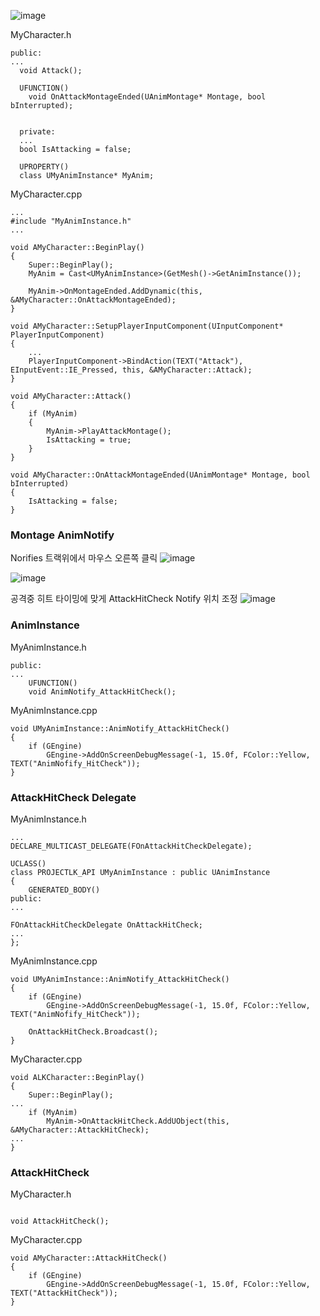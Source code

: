 
![image](https://user-images.githubusercontent.com/29656900/183891830-ced4909d-0022-4dfa-b926-6d44cbb46bec.png)



MyCharacter.h
```
public:
...
  void Attack();

  UFUNCTION()
	void OnAttackMontageEnded(UAnimMontage* Montage, bool bInterrupted);
  
  
  private:
  ...
  bool IsAttacking = false;
  
  UPROPERTY()
  class UMyAnimInstance* MyAnim;
```


MyCharacter.cpp
```
...
#include "MyAnimInstance.h"
...

void AMyCharacter::BeginPlay()
{
	Super::BeginPlay();
	MyAnim = Cast<UMyAnimInstance>(GetMesh()->GetAnimInstance());

	MyAnim->OnMontageEnded.AddDynamic(this, &AMyCharacter::OnAttackMontageEnded);
}

void AMyCharacter::SetupPlayerInputComponent(UInputComponent* PlayerInputComponent)
{
	...
	PlayerInputComponent->BindAction(TEXT("Attack"), EInputEvent::IE_Pressed, this, &AMyCharacter::Attack);
}

void AMyCharacter::Attack()
{
	if (MyAnim)
	{
		MyAnim->PlayAttackMontage();
		IsAttacking = true;
	}
}

void AMyCharacter::OnAttackMontageEnded(UAnimMontage* Montage, bool bInterrupted)
{
	IsAttacking = false;
}
```

### Montage AnimNotify
Norifies 트랙위에서 마우스 오른쪽 클릭
![image](https://user-images.githubusercontent.com/29656900/183911969-b9e251bf-24a6-4e56-997a-69ec55eb262c.png)

![image](https://user-images.githubusercontent.com/29656900/183912334-0f46bb95-d84e-48af-893d-3b542dabe7ee.png)

공격중 히트 타이밍에 맞게 AttackHitCheck Notify 위치 조정 
![image](https://user-images.githubusercontent.com/29656900/183912475-2d37f9d1-09eb-40ed-9a1a-1b2fb9ae35ec.png)


### AnimInstance 
MyAnimInstance.h
```
public:
...
	UFUNCTION()
	void AnimNotify_AttackHitCheck();
```
MyAnimInstance.cpp
```
void UMyAnimInstance::AnimNotify_AttackHitCheck()
{
	if (GEngine)
		GEngine->AddOnScreenDebugMessage(-1, 15.0f, FColor::Yellow, TEXT("AnimNofify_HitCheck"));
}
```

### AttackHitCheck Delegate
MyAnimInstance.h
```
...
DECLARE_MULTICAST_DELEGATE(FOnAttackHitCheckDelegate);

UCLASS()
class PROJECTLK_API UMyAnimInstance : public UAnimInstance
{
	GENERATED_BODY()
public:
...

FOnAttackHitCheckDelegate OnAttackHitCheck;
...
};
```

MyAnimInstance.cpp
```
void UMyAnimInstance::AnimNotify_AttackHitCheck()
{
	if (GEngine)
		GEngine->AddOnScreenDebugMessage(-1, 15.0f, FColor::Yellow, TEXT("AnimNofify_HitCheck"));
		
	OnAttackHitCheck.Broadcast();
}
```


MyCharacter.cpp
```
void ALKCharacter::BeginPlay()
{
	Super::BeginPlay();
...
	if (MyAnim)
		MyAnim->OnAttackHitCheck.AddUObject(this, &AMyCharacter::AttackHitCheck);
...
}
```
### AttackHitCheck
MyCharacter.h
```

void AttackHitCheck();
```
MyCharacter.cpp
```
void AMyCharacter::AttackHitCheck()
{
	if (GEngine)
		GEngine->AddOnScreenDebugMessage(-1, 15.0f, FColor::Yellow, TEXT("AttackHitCheck"));
}
```
